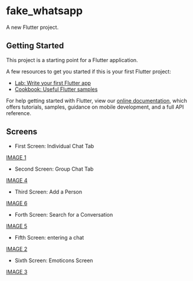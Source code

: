 # fake_whatsapp

A new Flutter project.

## Getting Started

This project is a starting point for a Flutter application.

A few resources to get you started if this is your first Flutter project:

- [Lab: Write your first Flutter app](https://flutter.dev/docs/get-started/codelab)
- [Cookbook: Useful Flutter samples](https://flutter.dev/docs/cookbook)

For help getting started with Flutter, view our
[online documentation](https://flutter.dev/docs), which offers tutorials,
samples, guidance on mobile development, and a full API reference.

## Screens

- First Screen: Individual Chat Tab

[IMAGE 1]()

- Second Screen: Group Chat Tab

[IMAGE 4]()

- Third Screen: Add a Person

[IMAGE 6]()

- Forth Screen: Search for a Conversation

[IMAGE 5]()

- Fifth Screen: entering a chat

[IMAGE 2]()

- Sixth Screen: Emoticons Screen

[IMAGE 3]()